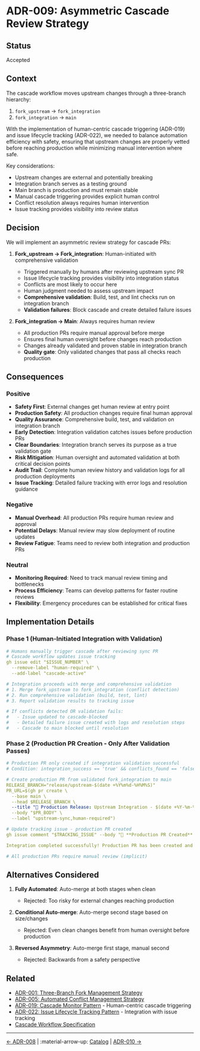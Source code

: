 # ADR-009: Asymmetric Cascade Review Strategy

## Status
Accepted  

## Context
The cascade workflow moves upstream changes through a three-branch hierarchy:
1. `fork_upstream` → `fork_integration` 
2. `fork_integration` → `main`

With the implementation of human-centric cascade triggering (ADR-019) and issue lifecycle tracking (ADR-022), we needed to balance automation efficiency with safety, ensuring that upstream changes are properly vetted before reaching production while minimizing manual intervention where safe.

Key considerations:
- Upstream changes are external and potentially breaking
- Integration branch serves as a testing ground
- Main branch is production and must remain stable
- Manual cascade triggering provides explicit human control
- Conflict resolution always requires human intervention
- Issue tracking provides visibility into review status

## Decision
We will implement an asymmetric review strategy for cascade PRs:

1. **Fork_upstream → Fork_integration**: Human-initiated with comprehensive validation
   - Triggered manually by humans after reviewing upstream sync PR
   - Issue lifecycle tracking provides visibility into integration status
   - Conflicts are most likely to occur here
   - Human judgment needed to assess upstream impact
   - **Comprehensive validation**: Build, test, and lint checks run on integration branch
   - **Validation failures**: Block cascade and create detailed failure issues

2. **Fork_integration → Main**: Always requires human review  
   - All production PRs require manual approval before merge
   - Ensures final human oversight before changes reach production
   - Changes already validated and proven stable in integration branch
   - **Quality gate**: Only validated changes that pass all checks reach production

## Consequences

### Positive
- **Safety First**: External changes get human review at entry point
- **Production Safety**: All production changes require final human approval
- **Quality Assurance**: Comprehensive build, test, and validation on integration branch
- **Early Detection**: Integration validation catches issues before production PRs
- **Clear Boundaries**: Integration branch serves its purpose as a true validation gate
- **Risk Mitigation**: Human oversight and automated validation at both critical decision points
- **Audit Trail**: Complete human review history and validation logs for all production deployments
- **Issue Tracking**: Detailed failure tracking with error logs and resolution guidance

### Negative
- **Manual Overhead**: All production PRs require human review and approval
- **Potential Delays**: Manual review may slow deployment of routine updates
- **Review Fatigue**: Teams need to review both integration and production PRs

### Neutral
- **Monitoring Required**: Need to track manual review timing and bottlenecks
- **Process Efficiency**: Teams can develop patterns for faster routine reviews
- **Flexibility**: Emergency procedures can be established for critical fixes

## Implementation Details

### Phase 1 (Human-Initiated Integration with Validation)
```yaml
# Humans manually trigger cascade after reviewing sync PR
# Cascade workflow updates issue tracking
gh issue edit "$ISSUE_NUMBER" \
  --remove-label "human-required" \
  --add-label "cascade-active"

# Integration proceeds with merge and comprehensive validation
# 1. Merge fork_upstream to fork_integration (conflict detection)
# 2. Run comprehensive validation (build, test, lint)
# 3. Report validation results to tracking issue

# If conflicts detected OR validation fails:
#   - Issue updated to cascade-blocked
#   - Detailed failure issue created with logs and resolution steps
#   - Cascade to main blocked until resolution
```

### Phase 2 (Production PR Creation - Only After Validation Passes)
```yaml
# Production PR only created if integration validation successful
# Condition: integration_success == 'true' && conflicts_found == 'false'

# Create production PR from validated fork_integration to main
RELEASE_BRANCH="release/upstream-$(date +%Y%m%d-%H%M%S)"
PR_URL=$(gh pr create \
  --base main \
  --head $RELEASE_BRANCH \
  --title "🚀 Production Release: Upstream Integration - $(date +%Y-%m-%d)" \
  --body "$PR_BODY" \
  --label "upstream-sync,human-required")

# Update tracking issue - production PR created
gh issue comment "$TRACKING_ISSUE" --body "🎯 **Production PR Created** - $(date -u +%Y-%m-%dT%H:%M:%SZ)

Integration completed successfully! Production PR has been created and is ready for final review."

# All production PRs require manual review (implicit)
```

## Alternatives Considered

1. **Fully Automated**: Auto-merge at both stages when clean
   - Rejected: Too risky for external changes reaching production

2. **Conditional Auto-merge**: Auto-merge second stage based on size/changes
   - Rejected: Even clean changes benefit from human oversight before production

3. **Reversed Asymmetry**: Auto-merge first stage, manual second
   - Rejected: Backwards from a safety perspective

## Related
- [ADR-001: Three-Branch Fork Management Strategy](001-three-branch-strategy.md)
- [ADR-005: Automated Conflict Management Strategy](005-conflict-management.md)
- [ADR-019: Cascade Monitor Pattern](019-cascade-monitor-pattern.md) - Human-centric cascade triggering
- [ADR-022: Issue Lifecycle Tracking Pattern](022-issue-lifecycle-tracking-pattern.md) - Integration with issue tracking
- [Cascade Workflow Specification](../cascade-workflow.md)
---

[← ADR-008](008-centralized-label-management.md) | :material-arrow-up: [Catalog](index.md) | [ADR-010 →](010-yaml-safe-shell-scripting.md)
